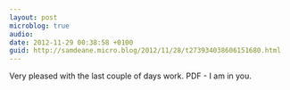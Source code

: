 ```yaml
---
layout: post
microblog: true
audio: 
date: 2012-11-29 00:38:58 +0100
guid: http://samdeane.micro.blog/2012/11/28/t273934038606151680.html
---
```

Very pleased with the last couple of days work. PDF - I am in you.
